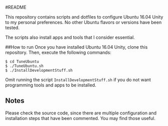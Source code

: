 #README


This repository contains scripts and dotfiles to configure Ubuntu 16.04 Unity  to my personal preferences.  No other Ubuntu flavors or versions have been tested.

The scripts also install apps and tools that I consider essential.

##How to run
Once you have installed Ubuntu 16.04 Unity, clone this repository. 
Then, execute the following commands:
```
$ cd TuneUbuntu
$ ./TuneUbuntu.sh
$ ./InstallDevelopmentStuff.sh
```
Omit running the script ``` InstallDevelopmentStuff.sh ``` if you do not want programming tools and apps to be installed.

## Notes

Please check the source code, since there are multiple configuration and installation steps that have been commented. You may find those useful.
